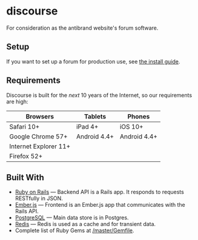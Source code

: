 # discourse

For consideration as the antibrand website's forum software.

## Setup

If you want to set up a forum for production use, see [the install guide](docs/INSTALL.md).

## Requirements

Discourse is built for the *next* 10 years of the Internet, so our requirements are high:

| Browsers              | Tablets      | Phones       |
| --------------------- | ------------ | ------------ |
| Safari 10+           | iPad 4+      | iOS 10+       |
| Google Chrome 57+     | Android 4.4+ | Android 4.4+ |
| Internet Explorer 11+ |              |              |
| Firefox 52+           |              |              |

## Built With

- [Ruby on Rails](https://github.com/rails/rails) &mdash; Backend API is a Rails app. It responds to requests RESTfully in JSON.
- [Ember.js](https://github.com/emberjs/ember.js) &mdash; Frontend is an Ember.js app that communicates with the Rails API.
- [PostgreSQL](https://www.postgresql.org/) &mdash; Main data store is in Postgres.
- [Redis](https://redis.io/) &mdash; Redis is used as a cache and for transient data.
- Complete list of Ruby Gems at [/master/Gemfile](blob/master/Gemfile).

